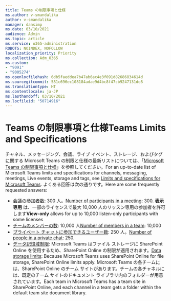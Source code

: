 ```yaml
---
title: Teams の制限事項と仕様
ms.author: v-smandalika
author: v-smandalika
manager: dansimp
ms.date: 03/10/2021
audience: Admin
ms.topic: article
ms.service: o365-administration
ROBOTS: NOINDEX, NOFOLLOW
localization_priority: Priority
ms.collection: Adm_O365
ms.custom:
- "9091"
- "9005274"
ms.openlocfilehash: 6db5faeddea7b47ab6ac4e3f091d82686834614d
ms.sourcegitcommit: 581c696ec108184adae9d4bc8f47cb9247131de8
ms.translationtype: HT
ms.contentlocale: ja-JP
ms.lasthandoff: 03/10/2021
ms.locfileid: "50714916"
---
```

# <a name="teams-limits-and-specifications"></a><span data-ttu-id="aac6a-102">Teams の制限事項と仕様</span><span class="sxs-lookup"><span data-stu-id="aac6a-102">Teams Limits and Specifications</span></span>

<span data-ttu-id="aac6a-103">チャネル、メッセージング、会議、ライブ イベント、ストレージ、およびタグに関する Microsoft Teams の制限と仕様の最新リストについては、「[Microsoft Teams の制限事項と仕様](https://docs.microsoft.com/microsoftteams/limits-specifications-teams)」を参照してください。</span><span class="sxs-lookup"><span data-stu-id="aac6a-103">For an up-to-date list of Microsoft Teams limits and specifications for channels, messaging, meetings, Live events, storage and tags, see [Limits and specifications for Microsoft Teams](https://docs.microsoft.com/microsoftteams/limits-specifications-teams).</span></span> <span data-ttu-id="aac6a-104">よくある回答は次の通りです。</span><span class="sxs-lookup"><span data-stu-id="aac6a-104">Here are some frequently requested answers:</span></span>

- <span data-ttu-id="aac6a-105">[会議の参加者数](https://docs.microsoft.com/microsoftteams/limits-specifications-teams#meetings-and-calls): 300 人。</span><span class="sxs-lookup"><span data-stu-id="aac6a-105">[Number of participants in a meeting](https://docs.microsoft.com/microsoftteams/limits-specifications-teams#meetings-and-calls): 300.</span></span> <span data-ttu-id="aac6a-106">**表示専用** は、一部のライセンスで最大 10,000 人のリッスン専用の参加者を許可します</span><span class="sxs-lookup"><span data-stu-id="aac6a-106">**View-only** allows for up to 10,000 listen-only participants with some licenses</span></span>
- <span data-ttu-id="aac6a-107">[チームのメンバーの数](https://docs.microsoft.com/microsoftteams/limits-specifications-teams#teams-and-channels): 10,000 人</span><span class="sxs-lookup"><span data-stu-id="aac6a-107">[Number of members in a team](https://docs.microsoft.com/microsoftteams/limits-specifications-teams#teams-and-channels): 10,000</span></span>
- <span data-ttu-id="aac6a-108">[プライベート チャットに参加できるユーザー数](https://docs.microsoft.com/microsoftteams/limits-specifications-teams#chat): 250 人。</span><span class="sxs-lookup"><span data-stu-id="aac6a-108">[Number of people in a private chat](https://docs.microsoft.com/microsoftteams/limits-specifications-teams#chat): 250.</span></span> 
- <span data-ttu-id="aac6a-109">[データ記憶域制限](https://docs.microsoft.com/microsoftteams/limits-specifications-teams#storage): Microsoft Teams はファイル ストレージに SharePoint Online を使用するため、SharePoint Online の制限が適用されます。</span><span class="sxs-lookup"><span data-stu-id="aac6a-109">[Data storage limits](https://docs.microsoft.com/microsoftteams/limits-specifications-teams#storage):  Because Microsoft Teams uses SharePoint Online for file storage, SharePoint Online limits apply.</span></span> <span data-ttu-id="aac6a-110">Microsoft Teams の各チームには、SharePoint Online のチーム サイトがあります。チームの各チャネルには、既定のチーム サイトのドキュメント ライブラリ内のフォルダーが用意されています。</span><span class="sxs-lookup"><span data-stu-id="aac6a-110">Each team in Microsoft Teams has a team site in SharePoint Online, and each channel in a team gets a folder within the default team site document library.</span></span>

